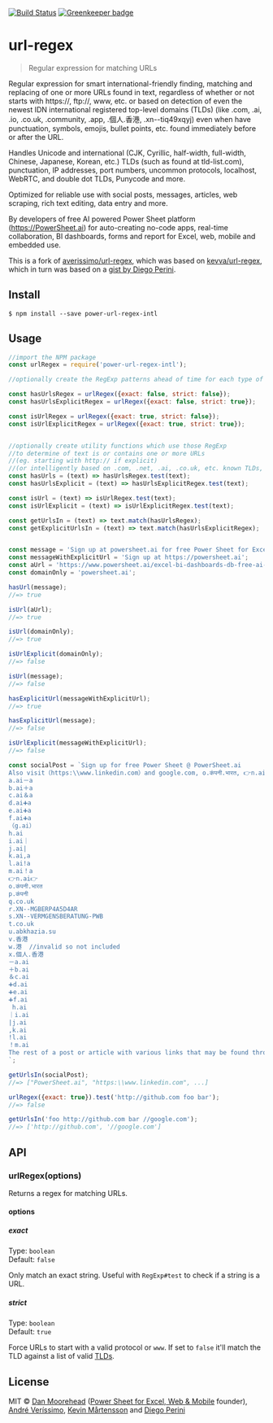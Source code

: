 [![Build Status](http://img.shields.io/PowerSheetAI/power-url-regex-intl.svg?style=flat)](https://travis-ci.org/PowerSheetAI/power-url-regex-intl) [![Greenkeeper badge](https://badges.greenkeeper.io/PowerSheetAI/power-url-regex-intl)](https://greenkeeper.io/)

# url-regex

> Regular expression for matching URLs

Regular expression for smart international-friendly finding, matching and replacing of one or more URLs found in text, regardless of whether or not starts with https://, ftp://, www, etc. or based on detection of even the newest IDN international registered top-level domains (TLDs) (like .com, .ai, .io, .co.uk, .community, .app, .個人.香港, .xn--tiq49xqyj) even when have punctuation, symbols, emojis, bullet points, etc. found immediately before or after the URL.

Handles Unicode and international (CJK, Cyrillic, half-width, full-width, Chinese, Japanese, Korean, etc.) TLDs (such as found at tld-list.com), punctuation, IP addresses, port numbers, uncommon protocols, localhost, WebRTC, and double dot TLDs, Punycode and more.

Optimized for reliable use with social posts, messages, articles, web scraping, rich text editing, data entry and more.

By developers of free AI powered Power Sheet platform (https://PowerSheet.ai) for auto-creating no-code apps, real-time collaboration, BI dashboards, forms and report for Excel, web, mobile and embedded use.

This is a fork of [averissimo/url-regex](https://github.com/averissimo/url-regex), which was based on [kevva/url-regex](https://github.com/kevva/url-regex), which in turn was based on a [gist by Diego Perini](https://gist.github.com/dperini/729294).


## Install

```
$ npm install --save power-url-regex-intl
```


## Usage

```js
//import the NPM package
const urlRegex = require('power-url-regex-intl');

//optionally create the RegExp patterns ahead of time for each type of match you want to support

const hasUrlsRegex = urlRegex({exact: false, strict: false});
const hasUrlsExplicitRegex = urlRegex({exact: false, strict: true});

const isUrlRegex = urlRegex({exact: true, strict: false});
const isUrlExplicitRegex = urlRegex({exact: true, strict: true});


//optionally create utility functions which use those RegExp
//to determine of text is or contains one or more URLs
//(eg. starting with http:// if explicit)
//(or intelligently based on .com, .net, .ai, .co.uk, etc. known TLDs, IP address, localhost etc.)
const hasUrls = (text) => hasUrlsRegex.test(text);
const hasUrlsExplicit = (text) => hasUrlsExplicitRegex.test(text);

const isUrl = (text) => isUrlRegex.test(text);
const isUrlExplicit = (text) => isUrlExplicitRegex.test(text);

const getUrlsIn = (text) => text.match(hasUrlsRegex);
const getExplicitUrlsIn = (text) => text.match(hasUrlsExplicitRegex);


const message = 'Sign up at powersheet.ai for free Power Sheet for Excel, web & mobile! Also follow on LinkedIn.com!';
const messageWithExplicitUrl = 'Sign up at https://powersheet.ai';
const aUrl = 'https://www.powersheet.ai/excel-bi-dashboards-db-free-ai-tool';
const domainOnly = 'powersheet.ai';

hasUrl(message);
//=> true

isUrl(aUrl);
//=> true

isUrl(domainOnly);
//=> true

isUrlExplicit(domainOnly);
//=> false

isUrl(message);
//=> false

hasExplicitUrl(messageWithExplicitUrl);
//=> true

hasExplicitUrl(message);
//=> false

isUrlExplicit(messageWithExplicitUrl);
//=> false

const socialPost = `Sign up for free Power Sheet @ PowerSheet.ai
Also visit（https:\\www.linkedin.com）and google.com, o.कंपनी.भारत, 👉n.ai👉 u.abkhazia.su! and (powersheet.ai) and www.w.ml.
a.ai－a
b.ai＋a
c.ai＆a
d.ai➕a
e.ai➕a
f.ai➕a
（g.ai）
h.ai 
i.ai｜
j.ai|
k.ai,a
l.ai!a
m.ai！a
👉n.ai👉
o.कंपनी.भारत
p.कंपनी
q.co.uk
r.XN--MGBERP4A5D4AR
s.XN--VERMGENSBERATUNG-PWB
t.co.uk
u.abkhazia.su
v.香港
w.港  //invalid so not included
x.個人.香港
－a.ai
＋b.ai
＆c.ai
➕d.ai
➕e.ai
➕f.ai
 h.ai
｜i.ai
|j.ai
,k.ai
!l.ai
！m.ai
The rest of a post or article with various links that may be found throughout it...
`;

getUrlsIn(socialPost);
//=> ["PowerSheet.ai", "https:\\www.linkedin.com", ...]

urlRegex({exact: true}).test('http://github.com foo bar');
//=> false

getUrlsIn('foo http://github.com bar //google.com');
//=> ['http://github.com', '//google.com']


```


## API

### urlRegex(options)

Returns a regex for matching URLs.

#### options

##### exact

Type: `boolean`<br>
Default: `false`

Only match an exact string. Useful with `RegExp#test` to check if a string is a URL.

##### strict

Type: `boolean`<br>
Default: `true`

Force URLs to start with a valid protocol or `www`. If set to `false` it'll match the TLD against a list of valid [TLDs](https://github.com/stephenmathieson/node-tlds).


## License

MIT © [Dan Moorehead](https://github.com/PowerSheetAI/power-url-regex-intl) ([Power Sheet for Excel, Web & Mobile](https://PowerSheet.ai) founder), [André Veríssimo](https://github.com/averissimo), [Kevin Mårtensson](https://github.com/kevva) and [Diego Perini](https://github.com/dperini)
